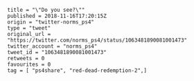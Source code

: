 ```
title = "\"Do you see?\""
published = 2018-11-16T17:20:15Z
origin = "twitter-norms_ps4"
type = "tweet"
original_url = "https://twitter.com/norms_ps4/status/1063481890081001473"
twitter_account = "norms_ps4"
tweet_id = "1063481890081001473"
retweets = 0
favourites = 0
tag = [ "ps4share", "red-dead-redemption-2",]
```

<p class='image'><img src='https://mnf.m17s.net/2018/11/16/DsI_JAFXoAAZMrf.jpg' alt=''></p>

